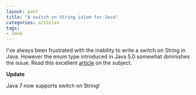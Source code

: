 ```yaml
---
layout: post
title: "A switch on String idiom for Java"
categories: articles
tags:
- Java
---
```


I've always been frustrated with the inability to write a switch on
String in Java.  However the enum type introduced in Java 5.0 somewhat
diminishes the issue. Read this excellent
[article](http://www.xefer.com/2006/12/switchonstring) on the subject.

**Update**

Java 7 now supports switch on String!
